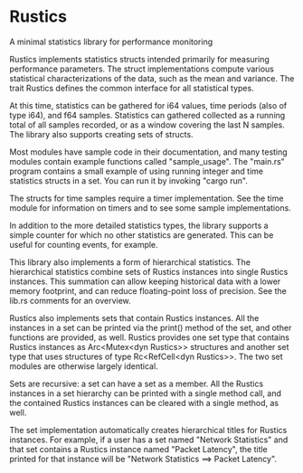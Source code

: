 # Rustics
A minimal statistics library for performance monitoring

Rustics implements statistics structs intended primarily for measuring
performance parameters.  The struct implementations compute various statistical
characterizations of the data, such as the mean and variance.  The trait
Rustics defines the common interface for all statistical types.

At this time, statistics can be gathered for i64 values, time periods (also of
type i64), and f64 samples.  Statistics can gathered collected as a running
total of all samples recorded, or as a window covering the last N samples.  The
library also supports creating sets of structs.

Most modules have sample code in their documentation, and many testing modules
contain example functions called "sample_usage".  The "main.rs" program
contains a small example of using running integer and time statistics structs
in a set.  You can run it by invoking "cargo run".

The structs for time samples require a timer implementation.  See the time
module for information on timers and to see some sample implementations.

In addition to the more detailed statistics types, the library supports a
simple counter for which no other statistics are generated.  This can be
useful for counting events, for example.

This library also implements a form of hierarchical statistics.  The
hierarchical statistics combine sets of Rustics instances into single
Rustics instances.  This summation can allow keeping historical data with
a lower memory footprint, and can reduce floating-point loss of precision.
See the lib.rs comments for an overview.

Rustics also implements sets that contain Rustics instances.  All the
instances in a set can be printed via the print() method of the set, and
other functions are provided, as well.  Rustics provides one set type that
contains Rustics instances as Arc\<Mutex\<dyn Rustics\>\> structures and 
another set type that uses structures of type Rc\<RefCell\<dyn Rustics\>\>.
The two set modules are otherwise largely identical.

Sets are recursive:  a set can have a set as a member.  All the Rustics
instances in a set hierarchy can be printed with a single method call, and
the contained Rustics instances can be cleared with a single method, as
well.

The set implementation automatically creates hierarchical titles for
Rustics instances.  For example, if a user has a set named "Network
Statistics" and that set contains a Rustics instance named "Packet Latency",
the title printed for that instance will be "Network Statistics ==\> Packet
Latency".
